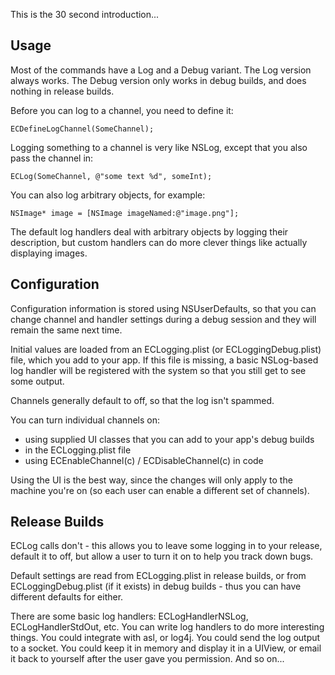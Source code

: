 This is the 30 second introduction...

## Usage

Most of the commands have a Log and a Debug variant. The Log version always works. The Debug version only works in debug builds, and does nothing in release builds.

Before you can log to a channel, you need to define it:

    ECDefineLogChannel(SomeChannel);
    

Logging something to a channel is very like NSLog, except that you also pass the channel in:

    ECLog(SomeChannel, @"some text %d", someInt);

You can also log arbitrary objects, for example:

    NSImage* image = [NSImage imageNamed:@"image.png"];

The default log handlers deal with arbitrary objects by logging their description, but custom handlers can do more clever things like actually displaying images.

## Configuration

Configuration information is stored using NSUserDefaults, so that you can change channel and handler settings during a debug session and they will remain the same next time.

Initial values are loaded from an ECLogging.plist (or ECLoggingDebug.plist) file, which you add to your app. If this file is missing, a basic NSLog-based log handler will be registered with the system so that you still get to see some output.

Channels generally default to off, so that the log isn't spammed. 

You can turn individual channels on:

- using supplied UI classes that you can add to your app's debug builds
- in the ECLogging.plist file
- using ECEnableChannel(c) / ECDisableChannel(c) in code

Using the UI is the best way, since the changes will only apply to the machine you're on (so each user can enable a different set of channels).

## Release Builds

ECLog calls don't - this allows you to leave some logging in to your release, default it to off, but allow a user to turn it on to help you track down bugs.

Default settings are read from ECLogging.plist in release builds, or from ECLoggingDebug.plist (if it exists) in debug builds - thus you can have different defaults for either.

There are some basic log handlers: ECLogHandlerNSLog, ECLogHandlerStdOut, etc. You can write log handlers to do more interesting things. You could integrate with asl, or log4j. You could send the log output to a socket. You could keep it in memory and display it in a UIView, or email it back to yourself after the user gave you permission. And so on...
